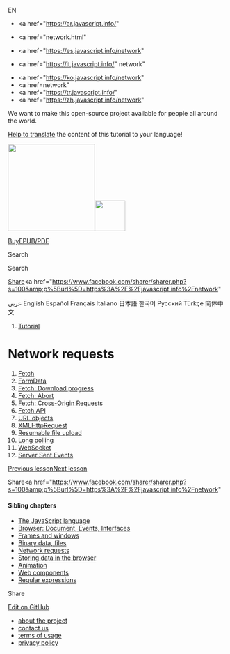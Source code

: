 EN

-   <a href="https://ar.javascript.info/"
-   <a href="network.html"
-   <a href="https://es.javascript.info/network"

-   <a href="https://it.javascript.info/"
    network"

<!-- -->

-   <a href="https://ko.javascript.info/network"
-   <a href=network"
-   <a href="https://tr.javascript.info/"
-   <a href="https://zh.javascript.info/network"

We want to make this open-source project available for people all around the world.

[Help to translate](translate.html) the content of this tutorial to your language!

<a href="index.html" class="sitetoolbar__link sitetoolbar__link_logo"><img src="img/sitetoolbar__logo_en.svg" class="sitetoolbar__logo sitetoolbar__logo_normal" width="200" /><img src="img/sitetoolbar__logo_small_en.svg" class="sitetoolbar__logo sitetoolbar__logo_small" width="70" /></a>

<a href="ebook.html" class="buy-book-button"><span class="buy-book-button__extra-text">Buy</span>EPUB/PDF</a>

Search

Search

<a href="tutorial/map.html" class="map">

<span class="share-icons__title">Share</span><a href="https://twitter.com/share?url=https%3A%2F%2Fjavascript.info%2Fnetwork" class="share share_tw"></a><a href="https://www.facebook.com/sharer/sharer.php?s=100&amp;p%5Burl%5D=https%3A%2F%2Fjavascript.info%2Fnetwork" </a>

عربي English Español Français Italiano 日本語 한국어 Русский Türkçe 简体中文

1.  <a href="index.html" class="breadcrumbs__link"><span class="breadcrumbs__hidden-text">Tutorial</span></a>

# Network requests

1.  <a href="fetch.html" class="lessons-list__link">Fetch</a>
2.  <a href="formdata.html" class="lessons-list__link">FormData</a>
3.  <a href="fetch-progress.html" class="lessons-list__link">Fetch: Download progress</a>
4.  <a href="fetch-abort.html" class="lessons-list__link">Fetch: Abort</a>
5.  <a href="fetch-crossorigin.html" class="lessons-list__link">Fetch: Cross-Origin Requests</a>
6.  <a href="fetch-api.html" class="lessons-list__link">Fetch API</a>
7.  <a href="url.html" class="lessons-list__link">URL objects</a>
8.  <a href="xmlhttprequest.html" class="lessons-list__link">XMLHttpRequest</a>
9.  <a href="resume-upload.html" class="lessons-list__link">Resumable file upload</a>
10. <a href="long-polling.html" class="lessons-list__link">Long polling</a>
11. <a href="websocket.html" class="lessons-list__link">WebSocket</a>
12. <a href="server-sent-events.html" class="lessons-list__link">Server Sent Events</a>

<a href="file.html" class="page__nav page__nav_prev"><span class="page__nav-text"><span class="page__nav-text-shortcut"></span></span><span class="page__nav-text-alternate">Previous lesson</span></a><a href="fetch.html" class="page__nav page__nav_next"><span class="page__nav-text"><span class="page__nav-text-shortcut"></span></span><span class="page__nav-text-alternate">Next lesson</span></a>

<span class="share-icons__title">Share</span><a href="https://twitter.com/share?url=https%3A%2F%2Fjavascript.info%2Fnetwork" class="share share_tw"></a><a href="https://www.facebook.com/sharer/sharer.php?s=100&amp;p%5Burl%5D=https%3A%2F%2Fjavascript.info%2Fnetwork" </a>

<a href="tutorial/map.html" class="map">

<a href="tutorial/map.html" class="map"></a>

#### Sibling chapters

-   <a href="js.html" class="sidebar__link">The JavaScript language</a>
-   <a href="ui.html" class="sidebar__link">Browser: Document, Events, Interfaces</a>
-   <a href="frames-and-windows.html" class="sidebar__link">Frames and windows</a>
-   <a href="binary.html" class="sidebar__link">Binary data, files</a>
-   <a href="network.html" class="sidebar__link">Network requests</a>
-   <a href="data-storage.html" class="sidebar__link">Storing data in the browser</a>
-   <a href="animation.html" class="sidebar__link">Animation</a>
-   <a href="web-components.html" class="sidebar__link">Web components</a>
-   <a href="regular-expressions.html" class="sidebar__link">Regular expressions</a>

Share

<a href="https://twitter.com/share?url=https%3A%2F%2Fjavascript.info%2Fnetwork" class="share share_tw sidebar__share"></a><a href="https://www.facebook.com/sharer/sharer.php?s=100&amp;p%5Burl%5D=https%3A%2F%2Fjavascript.info%2Fnetwork" class="share share_fb sidebar__share"></a>

<a href="https://github.com/javascript-tutorial/en.javascript.info/blob/master/5-network" class="sidebar__link">Edit on GitHub</a>

-   <a href="about.html" class="page-footer__link">about the project</a>
-   <a href="about.html#contact-us" class="page-footer__link">contact us</a>
-   <a href="terms.html" class="page-footer__link">terms of usage</a>
-   <a href="privacy.html" class="page-footer__link">privacy policy</a>
